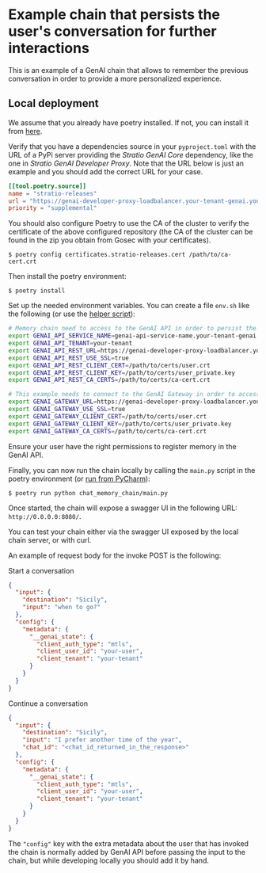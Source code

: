 # Example chain that persists the user's conversation for further interactions

This is an example of a GenAI chain that allows to remember the previous conversation in order to provide a more personalized experience.

## Local deployment

We assume that you already have poetry installed. If not, you can install it from [here](https://python-poetry.org/docs/#installation).

Verify that you have a dependencies source in your `pyproject.toml` with the URL of a PyPi server providing the *Stratio GenAI Core* dependency, like the one in *Stratio GenAI Developer Proxy*.
Note that the URL below is just an example and you should add the correct URL for your case.

```toml
[[tool.poetry.source]]
name = "stratio-releases"
url = "https://genai-developer-proxy-loadbalancer.your-tenant-genai.yourdomain.com:8080/service/genai-api/v1/pypi/simple/"
priority = "supplemental"
```
You should also configure Poetry to use the CA of the cluster to verify the certificate of the
above configured repository (the CA of the cluster can be found in the zip you obtain from Gosec with your
certificates).

```
$ poetry config certificates.stratio-releases.cert /path/to/ca-cert.crt 
```

Then install the poetry environment:
```
$ poetry install
```

Set up the needed environment variables. You can create a file `env.sh` like the following (or use the [helper script](../README.md#extra-environment-variables)):

```bash
# Memory chain need to access to the GenAI API in order to persist the conversation
export GENAI_API_SERVICE_NAME=genai-api-service-name.your-tenant-genai
export GENAI_API_TENANT=your-tenant
export GENAI_API_REST_URL=https://genai-developer-proxy-loadbalancer.your-tenant-genai.yourdomain.com:8080/service/genai-api
export GENAI_API_REST_USE_SSL=true
export GENAI_API_REST_CLIENT_CERT=/path/to/certs/user.crt
export GENAI_API_REST_CLIENT_KEY=/path/to/certs/user_private.key
export GENAI_API_REST_CA_CERTS=/path/to/certs/ca-cert.crt

# This example needs to connect to the GenAI Gateway in order to access the LLM model through the Gateway API
export GENAI_GATEWAY_URL=https://genai-developer-proxy-loadbalancer.your-tenant-genai.yourdomain.com:8080/service/genai-gateway
export GENAI_GATEWAY_USE_SSL=true
export GENAI_GATEWAY_CLIENT_CERT=/path/to/certs/user.crt
export GENAI_GATEWAY_CLIENT_KEY=/path/to/certs/user_private.key
export GENAI_GATEWAY_CA_CERTS=/path/to/certs/ca-cert.crt
```
Ensure your user have the right permissions to register memory in the GenAI API.

Finally, you can now run the chain locally by calling the `main.py` script in the poetry environment (or [run from PyCharm](../README.md#running-from-pycharm)):

```
$ poetry run python chat_memory_chain/main.py
```

Once started, the chain will expose a swagger UI in the following URL: `http://0.0.0.0:8080/`.

You can test your chain either via the swagger UI exposed by the local chain server, or with curl.

An example of request body for the invoke POST is the following:

Start a conversation
```json
{
  "input": {
    "destination": "Sicily",
    "input": "when to go?"
  },
  "config": {
    "metadata": {
      "__genai_state": {
        "client_auth_type": "mtls",
        "client_user_id": "your-user",
        "client_tenant": "your-tenant"
      }
    }
  }
}
```

Continue a conversation

```json
{
  "input": {
    "destination": "Sicily",
    "input": "I prefer another time of the year",
    "chat_id": "<chat_id_returned_in_the_response>"
  },
  "config": {
    "metadata": {
      "__genai_state": {
        "client_auth_type": "mtls",
        "client_user_id": "your-user",
        "client_tenant": "your-tenant"
      }
    }
  }
}
```

The `"config"` key with the extra metadata about the user that has invoked the chain is normally added by GenAI API before passing the input to the chain, but while developing locally you should add it by hand.
